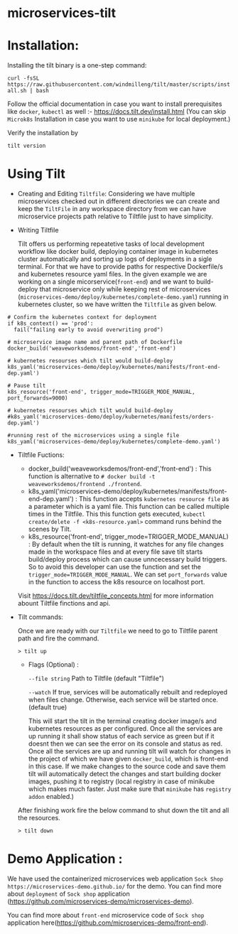 # microservices-tilt


# Installation: 
Installing the tilt binary is a one-step command:

`curl -fsSL https://raw.githubusercontent.com/windmilleng/tilt/master/scripts/install.sh | bash`

Follow the official documentation in case you want to install prerequisites like `docker`, `kubectl` as well  :- https://docs.tilt.dev/install.html (You can skip `Microk8s` Installation in case you want to use `minikube` for local deployment.)

Verify the installation by 

`tilt version`

# Using Tilt 
* Creating and Editing `Tiltfile`:
Considering we have multiple microservices checked out in different directories we can create and keep the `TiltFile` in any workspace directory from we can have microservice projects path relative to Tiltfile just to have simplicity. 
  
 * Writing Tiltfile
  
    Tilt offers us performing repeatetive tasks of local development workflow like docker build, deploying container image in     kubernetes cluster automatically and sorting up logs of deployments in a sigle terminal. For that we have to provide paths for respective Dockerfile/s and kubernetes resource yaml files. 
    In the given example we are working on a single micorservice(`front-end`) and we want to build-deploy that microservice     only while keeping rest of microservices (`microservices-demo/deploy/kubernetes/complete-demo.yaml`) running in kubernetes    cluster, so we have written the `Tiltfile` as given below.
  
  ```
  # Confirm the kubernetes context for deployment
  if k8s_context() == 'prod':
    fail("failing early to avoid overwriting prod")

  # microservice image name and parent path of Dockerfile
  docker_build('weaveworksdemos/front-end','front-end')

  # kubernetes resourses which tilt would build-deploy
  k8s_yaml('microservices-demo/deploy/kubernetes/manifests/front-end-dep.yaml')

  # Pause tilt 
  k8s_resource('front-end', trigger_mode=TRIGGER_MODE_MANUAL, port_forwards=9000)

  # kubernetes resourses which tilt would build-deploy
  #k8s_yaml('microservices-demo/deploy/kubernetes/manifests/orders-dep.yaml')

  #running rest of the microservices using a single file
  k8s_yaml('microservices-demo/deploy/kubernetes/complete-demo.yaml')

  ```
  
   * Tiltfile Fuctions:
      * docker_build('weaveworksdemos/front-end','front-end') : This function is alternative to `# docker build -t weaveworksdemos/frontend ./frontend`.
      * k8s_yaml('microservices-demo/deploy/kubernetes/manifests/front-end-dep.yaml') : This function accepts `kubernetes resource file` as a parameter which is a yaml file. This function can be called multiple times in the Tiltfile. This this function gets executed, `kubectl create/delete -f <k8s-resource.yaml>` command runs behind the scenes by Tilt. 
      * k8s_resource('front-end', trigger_mode=TRIGGER_MODE_MANUAL) : By default when the tilt is running, it watches for any file changes made in the workspace files and at every file save tilt starts build/deploy process which can cause unncecessary build triggers. So to avoid this developer can use the function and set the `trigger_mode=TRIGGER_MODE_MANUAL`. We can set `port_forwards` value in the function to access the k8s resource on localhost port.
      
      Visit https://docs.tilt.dev/tiltfile_concepts.html for more information abount Tiltfile finctions and api.




 * Tilt commands:
  
    Once we are ready with our `Tiltfile` we need to go to Tiltfile parent path and fire the command. 
   
    ``` > tilt up ```
    
    * Flags (Optional) : 

        `--file string`          Path to Tiltfile (default "Tiltfile")

        `--watch`                If true, services will be automatically rebuilt and redeployed when files change. Otherwise, each service will be started once. (default true) 
   
      This will start the tilt in the terminal creating docker image/s and kubernetes resources as per configured. Once all   the  services are up running it shall show status of each service as green but if it doesnt then we can see the error on its console and status as red.
      Once all the services are up and running tilt will watch for changes in the project of which we have given `docker_build`, which is front-end in this case. If we make changes to the source code and save them tilt will automatically detect the changes and start building docker images, pushing it to registry (local registry in case of minikube which makes much faster. Just make sure that `minikube` has `registry addon` enabled.)

    After finishing work fire the below command to shut down the tilt and all the resources.
  
    ``` > tilt down ``` 

# Demo Application : 
  We have used the containerized microservices web application `Sock Shop https://microservices-demo.github.io/` for the demo. 
You can find more about `deployment` of `Sock shop` application (https://github.com/microservices-demo/microservices-demo). 

You can find more about `front-end` microservice code of `Sock shop` application here(https://github.com/microservices-demo/front-end). 


